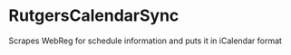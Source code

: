 RutgersCalendarSync
===================
Scrapes WebReg for schedule information and puts it in iCalendar format
